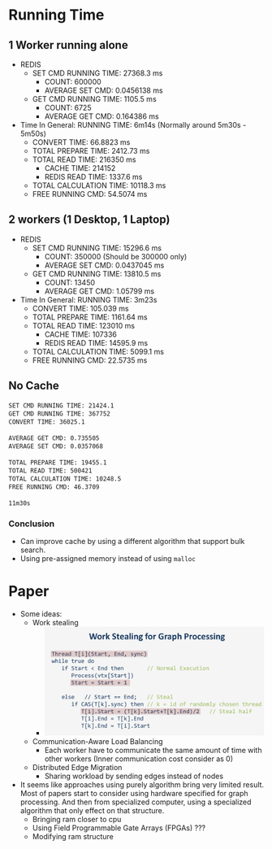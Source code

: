 # Running Time

## 1 Worker running alone

+ REDIS
  + SET CMD RUNNING TIME: 27368.3 ms
    + COUNT: 600000
    + AVERAGE SET CMD: 0.0456138 ms
  + GET CMD RUNNING TIME: 1105.5 ms
    + COUNT: 6725
    + AVERAGE GET CMD: 0.164386 ms
+ Time In General: RUNNING TIME: 6m14s (Normally around 5m30s - 5m50s)
  + CONVERT TIME: 66.8823 ms
  + TOTAL PREPARE TIME: 2412.73 ms
  + TOTAL READ TIME: 216350 ms
    + CACHE TIME: 214152
    + REDIS READ TIME: 1337.6 ms
  + TOTAL CALCULATION TIME: 10118.3 ms
  + FREE RUNNING CMD: 54.5074 ms

## 2 workers (1 Desktop, 1 Laptop)

+ REDIS
  + SET CMD RUNNING TIME: 15296.6 ms
    + COUNT: 350000 (Should be 300000 only)
    + AVERAGE SET CMD: 0.0437045 ms
  + GET CMD RUNNING TIME: 13810.5 ms
    + COUNT: 13450
    + AVERAGE GET CMD: 1.05799 ms
+ Time In General: RUNNING TIME: 3m23s
  + CONVERT TIME: 105.039 ms
  + TOTAL PREPARE TIME: 1161.64 ms
  + TOTAL READ TIME: 123010 ms
    + CACHE TIME: 107336
    + REDIS READ TIME: 14595.9 ms
  + TOTAL CALCULATION TIME: 5099.1 ms
  + FREE RUNNING CMD: 22.5735 ms

## No Cache

```
SET CMD RUNNING TIME: 21424.1
GET CMD RUNNING TIME: 367752
CONVERT TIME: 36025.1

AVERAGE GET CMD: 0.735505
AVERAGE SET CMD: 0.0357068

TOTAL PREPARE TIME: 19455.1
TOTAL READ TIME: 500421
TOTAL CALCULATION TIME: 10248.5
FREE RUNNING CMD: 46.3709

11m30s
```

### Conclusion
+ Can improve cache by using a different algorithm that support bulk search.
+ Using pre-assigned memory instead of using `malloc`

# Paper

+ Some ideas:
  + Work stealing
    + ![error](./images/work_stealing.png)
  + Communication-Aware Load Balancing
    + Each worker have to communicate the same amount of time with other workers (Inner communication cost consider as 0)
  + Distributed Edge Migration
    + Sharing workload by sending edges instead of nodes
+ It seems like approaches using purely algorithm bring very limited result. Most of papers start to consider using hardware specified for graph processing. And then from specialized computer, using a specialized algorithm that only effect on that structure.
  + Bringing ram closer to cpu
  + Using Field Programmable Gate Arrays (FPGAs) ???
  + Modifying ram structure
